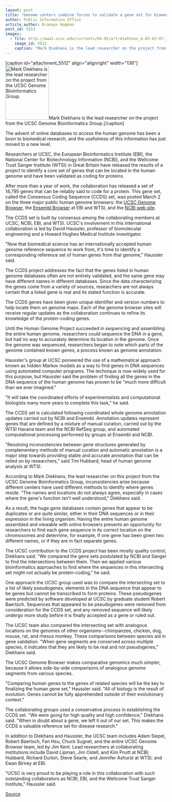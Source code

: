 ```yaml
---
layout: post
title: "Genome centers combine forces to validate a gene set for biomedical research"
author: Public Information Office
article_author: Branwyn Wagman
post_id: 5513
images:
  - file: http://www1.ucsc.edu/currents/04-05/art/diekhans_m.05-03-07.jpg
    image_id: 5512
    caption: "Mark Diekhans is the lead researcher on the project from the UCSC Genome Bioinformatics Group."
---
```


[caption id="attachment_5512" align="alignright" width="136"]<a href="http://dev-ucsc-news.pantheonsite.io/wp-content/uploads/2005/03/diekhans_m.05-03-07.jpg"><img class="size-full wp-image-5512" src="http://dev-ucsc-news.pantheonsite.io/wp-content/uploads/2005/03/diekhans_m.05-03-07.jpg" alt="Mark Diekhans is the lead researcher on the project from the UCSC Genome Bioinformatics Group." width="136" height="168" /></a>Mark Diekhans is the lead researcher on the project from the UCSC Genome Bioinformatics Group.[/caption]
<a name="content" id="content"></a>
<p>
  The advent of online databases to access the human genome has been a boon to biomedical research, and the usefulness of this information has just moved to a new level.
</p>
<p>
  Researchers at UCSC, the European Bioinformatics Institute (EBI), the National Center for Biotechnology Information (NCBI), and the Wellcome Trust Sanger Institute (WTSI) in Great Britain have released the results of a project to identify a core set of genes that can be located in the human genome and have been validated as coding for proteins.<br>
</p>
<p>
  After more than a year of work, the collaboration has released a set of 14,795 genes that can be reliably said to code for a protein. This gene set, called the Consensus Coding Sequence (CCDS) set, was posted March 2 on the three major public human genome browsers: the <a href="http://genome.ucsc.edu">UCSC Genome Browser</a>, the <a href="http://www.ensembl.org">Ensembl Browser</a> at EBI and WTSI, and the <a href="http://www.ncbi.nlm.nih.gov/CCDS">NCBI web site</a>.
</p>
<p>
  The CCDS set is built by consensus among the collaborating members at UCSC, NCBI, EBI, and WTSI. UCSC's involvement in this international collaboration is led by David Haussler, professor of biomolecular engineering and a Howard Hughes Medical Institute investigator.
</p>
<p>
  "Now that biomedical science has an internationally accepted human genome reference sequence to work from, it's time to identify a corresponding reference set of human genes from that genome," Haussler said.
</p>
<p>
  The CCDS project addresses the fact that the genes listed in human genome databases often are not entirely validated, and the same gene may have different names in different databases. Since the data characterizing the genes come from a variety of sources, researchers are not always certain that a listed gene is real and its stated function is accurate.
</p>
<p>
  The CCDS genes have been given unique identifier and version numbers to help locate them on genome maps. Each of the genome browser sites will receive regular updates as the collaboration continues to refine its knowledge of the protein-coding genes.
</p>
<p>
  Until the Human Genome Project succeeded in sequencing and assembling the entire human genome, researchers could sequence the DNA in a gene, but had no way to accurately determine its location in the genome. Once the genome was sequenced, researchers began to note which parts of the genome contained known genes, a process known as genome annotation.
</p>
<p>
  Haussler's group at UCSC pioneered the use of a mathematical approach known as hidden Markov models as a way to find genes in DNA sequences using automated computer programs. The technique is now widely used for this purpose, but Haussler said the problem of finding all the genes in the DNA sequence of the human genome has proven to be "much more difficult than we ever imagined."
</p>
<p>
  "It will take the coordinated efforts of experimentalists and computational biologists many more years to complete this task," he said.
</p>
<p>
  The CCDS set is calculated following coordinated whole genome annotation updates carried out by NCBI and Ensembl. Annotation updates represent genes that are defined by a mixture of manual curation, carried out by the WTSI Havana team and the NCBI RefSeq group, and automated computational processing performed by groups at Ensembl and NCBI.
</p>
<p>
  "Resolving inconsistencies between gene structures generated by complementary methods of manual curation and automatic annotation is a major step towards providing stable and accurate annotation that can be relied on by researchers," said Tim Hubbard, head of human genome analysis at WTSI.
</p>
<p>
  According to Mark Diekhans, the lead researcher on this project from the UCSC Genome Bioinformatics Group, inconsistencies arise because different centers have used different methods to identify where genes reside. "The names and locations do not always agree, especially in cases where the gene's function isn't well understood," Diekhans said.
</p>
<p>
  As a result, the huge gene databases contain genes that appear to be duplicates or are quite similar, either in their DNA sequences or in their expression in the living organism. Having the entire human genome assembled and viewable with online browsers presents an opportunity for researchers to find each gene sequence in its correct location on the chromosomes and determine, for example, if one gene has been given two different names, or if they are in fact separate genes.
</p>
<p>
  The UCSC contribution to the CCDS project has been mostly quality control, Diekhans said. "We compared the gene sets postulated by NCBI and Sanger to find the intersections between them. Then we applied various bioinformatics approaches to find where the sequences in this intersecting set might not actually be protein-coding," he said.
</p>
<p>
  One approach the UCSC group used was to compare the intersecting set to a list of likely pseudogenes, elements in the DNA sequence that appear to be genes but cannot be transcribed to form proteins. These pseudogenes were predicted by software developed at UCSC by graduate student Robert Baertsch. Sequences that appeared to be pseudogenes were removed from consideration for the CCDS set, and any removed sequence will likely undergo more study before it is finally accepted as a gene or ruled out.
</p>
<p>
  The UCSC team also compared the intersecting set with analogous locations on the genomes of other organisms--chimpanzee, chicken, dog, mouse, rat, and rhesus monkey. These comparisons between species aid in gene validation. "When gene segments are conserved across multiple species, it indicates that they are likely to be real and not pseudogenes," Diekhans said.<br>
</p>
<p>
  The UCSC Genome Browser makes comparative genomics much simpler, because it allows side-by-side comparisons of analogous genome segments from various species.<br>
</p>
<p>
  "Comparing human genes to the genes of related species will be the key to finalizing the human gene set," Haussler said. "All of biology is the result of evolution. Genes cannot be fully apprehended outside of their evolutionary context."<br>
</p>
<p>
  The collaborating groups used a conservative process in establishing the CCDS set. "We were going for high quality and high confidence," Diekhans said. "When in doubt about a gene, we left it out of our set. This makes the CCDS a valuable reference set for disease research."
</p>
<p>
  In addition to Diekhans and Haussler, the UCSC team includes Adam Siepel, Robert Baertsch, Fan Hsu, Chuck Sugnet, and the entire UCSC Genome Browser team, led by Jim Kent. Lead researchers at collaborating institutions include David Lipman, Jim Ostell, and Kim Pruitt at NCBI; Hubbard, Richard Durbin, Steve Searle, and Jennifer Ashurst at WTSI; and Ewan Birney at EBI.
</p>
<p>
  "UCSC is very proud to be playing a role in this collaboration with such outstanding collaborators as NCBI, EBI, and the Wellcome Trust Sanger Institute," Haussler said.<br>
</p>
<p><a href="http://www1.ucsc.edu/currents/04-05/03-07/genome.asp" title="Permalink to genome">Source</a></p>
